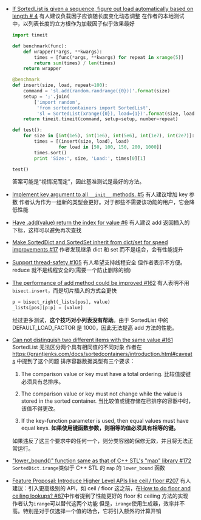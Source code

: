 - [If SortedList is given a sequence, figure out load automatically based on length # 4](https://github.com/grantjenks/python-sortedcontainers/issues/4)
  有人建议负载因子应该随长度变化动态调整
  在作者的本地测试中，以列表长度的立方根作为加载因子似乎效果最好

  ```python
  import timeit

  def benchmark(func):
      def wrapper(*args, **kwargs):
          times = [func(*args, **kwargs) for repeat in xrange(5)]
          return sum(times) / len(times)
      return wrapper

  @benchmark
  def insert(size, load, repeat=100):
      command = 'sl.add(random.randrange({0}))'.format(size)
      setup = ';'.join(
          ['import random',
           'from sortedcontainers import SortedList',
           'sl = SortedList(xrange({0}), load={1})'.format(size, load)])
      return timeit.timeit(command, setup=setup, number=repeat)

  def test():
      for size in [int(1e5), int(1e6), int(5e6), int(1e7), int(2e7)]:
          times = [(insert(size, load), load)
                   for load in [50, 100, 150, 200, 1000]]
          times.sort()
          print 'Size:', size, 'Load:', times[0][1]

  test()
  ```

  答案可能是“视情况而定”，因此基准测试是最好的方法。

- [Implement key argument to all `__init__` methods. #5](https://github.com/grantjenks/python-sortedcontainers/issues/5)
  有人建议增加 key 参数
  作者认为作为一组新的类型会更好。对于那些不需要该功能的用户，它会降低性能

- [Have .add(value) return the index for value #6](https://github.com/grantjenks/python-sortedcontainers/issues/6)
  有人建议 add 返回插入的下标，这样可以避免再次查找

- [Make SortedDict and SortedSet inherit from dict/set for speed improvements #17](https://github.com/grantjenks/python-sortedcontainers/issues/17)
  作者发现继承 dict 和 set 而不是组合，会有性能提升

- [Support thread-safety #105](https://github.com/grantjenks/python-sortedcontainers/issues/105)
  有人希望支持线程安全
  但作者表示不方便。reduce 就不是线程安全的(需要一个防止删除的锁)

- [The performance of add method could be improved #162](https://github.com/grantjenks/python-sortedcontainers/issues/162)
  有人表明不用`bisect.insort`，而是切片插入的方式会更快
  ```python
  p = bisect_right(_lists[pos], value)
  _lists[pos][p:p] = [value]
  ```
  经过更多测试，**这个技巧对小列表没有帮助**。由于 SortedList 中的 DEFAULT_LOAD_FACTOR 是 1000，因此无法提高 add 方法的性能。
- [Can not distinguish two different items with the same value #161](<[https://](https://github.com/grantjenks/python-sortedcontainers/issues/161)>)
  SortedList 无法区分两个具有相同值的不同对象
  作者在 https://grantjenks.com/docs/sortedcontainers/introduction.html#caveats 中提到了这个问题
  排序容器数据类型有三个要求：

  1. The comparison value or key must have a total ordering.
     比较值或键必须具有总排序。

  2. The comparison value or key must not change while the value is stored in the sorted container.
     当比较值或键存储在已排序的容器中时，该值不得更改。

  3. If the key-function parameter is used, then equal values must have equal keys.
     **如果使用键函数参数，则相等的值必须具有相等的键。**

  如果违反了这三个要求中的任何一个，则分类容器的保修无效，并且将无法正常运行。

- ["lower_bound()" function same as that of C++ STL's "map" library #172](https://github.com/grantjenks/python-sortedcontainers/issues/172)
  `SortedDict.irange`类似于 C++ STL 的 `map` 的 `lower_bound` 函数
- [Feature Proposal: Introduce Higher Level APIs like ceil / floor #207](https://github.com/grantjenks/python-sortedcontainers/issues/207)
  有人建议：引入更高级别的 API，如 ceil / floor
  这之前，在[How to do floor and ceiling lookups? #87](https://github.com/grantjenks/python-sortedcontainers/issues/87)中作者提到了性能更好的 floor 和 ceiling 方法的实现
  作者认为`irange`可以替代这两个功能
  但是，`irange`使用生成器，效率并不高。特别是对于仅选择一个值的场合，它将引入额外的计算开销
